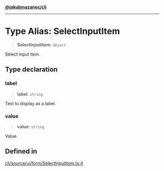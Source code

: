 [**@jakubmazanec/cli**](../README.md)

---

# Type Alias: SelectInputItem

> **SelectInputItem**: `object`

Select input item.

## Type declaration

### label

> **label**: `string`

Text to display as a label.

### value

> **value**: `string`

Value.

## Defined in

[cli/source/ui/form/SelectInputItem.ts:4](https://github.com/jakubmazanec/tools/blob/a4967209f10f2b04ade958bd873ac46f1290cee7/packages/cli/source/ui/form/SelectInputItem.ts#L4)
